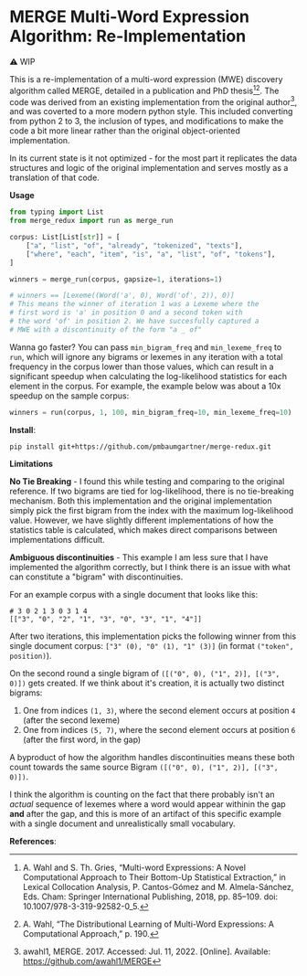 # MERGE Multi-Word Expression Algorithm: Re-Implementation

⚠️ WIP

This is a re-implementation of a multi-word expression (MWE) discovery algorithm called MERGE, detailed in a publication and PhD thesis[^2][^3]. The code was derived from an existing implementation from the original author[^1], and was coverted to a more modern python style. This included converting from python 2 to 3, the inclusion of types, and modifications to make the code a bit more linear rather than the original object-oriented implementation.

In its current state is it not optimized - for the most part it replicates the data structures and logic of the original implementation and serves mostly as a translation of that code.

**Usage**

```python
from typing import List
from merge_redux import run as merge_run

corpus: List[List[str]] = [
    ["a", "list", "of", "already", "tokenized", "texts"],
    ["where", "each", "item", "is", "a", "list", "of", "tokens"],
]

winners = merge_run(corpus, gapsize=1, iterations=1)

# winners == [Lexeme((Word('a', 0), Word('of', 2)), 0)]
# This means the winner of iteration 1 was a Lexeme where the
# first word is 'a' in position 0 and a second token with
# the word 'of' in position 2. We have succesfully captured a
# MWE with a discontinuity of the form "a _ of"
```

Wanna go faster? You can pass `min_bigram_freq` and `min_lexeme_freq` to `run`, which will ignore any bigrams or lexemes in any iteration with a total frequency in the corpus lower than those values, which can result in a significant speedup when calculating the log-likelihood statistics for each element in the corpus. For example, the example below was about a 10x speedup on the sample corpus:

```python
winners = run(corpus, 1, 100, min_bigram_freq=10, min_lexeme_freq=10)
```

**Install**:

```
pip install git+https://github.com/pmbaumgartner/merge-redux.git 
```

**Limitations**

**No Tie Breaking** - I found this while testing and comparing to the original reference. If two bigrams are tied for log-likelihood, there is no tie-breaking mechanism. Both this implementation and the original implementation simply pick the first bigram from the index with the maximum log-likelihood value. However, we have slightly different implementations of how the statistics table is calculated, which makes direct comparisons between implementations difficult.

**Ambiguous discontinuities** - This example I am less sure that I have implemented the algorithm correctly, but I think there is an issue with what can constitute a "bigram" with discontinuities. 

For an example corpus with a single document that looks like this:

```
# 3 0 2 1 3 0 3 1 4
[["3", "0", "2", "1", "3", "0", "3", "1", "4"]]
```

After two iterations, this implementation picks the following winner from this single document corpus: `["3" (0), "0" (1), "1" (3)]` (in format `("token", position)`).

On the second round a single bigram of `([("0", 0), ("1", 2)], [("3", 0)])`  gets created. If we think about it's creation, it is actually two distinct bigrams:

1. One from indices `(1, 3)`, where the second element occurs at position `4` (after the second lexeme)
2. One from indices `(5, 7)`, where the second element occurs at position `6` (after the first word, in the gap)

A byproduct of how the algorithm handles discontinuities means these both count towards the same source Bigram `([("0", 0), ("1", 2)], [("3", 0)])`. 

I think the algorithm is counting on the fact that there probably isn't an _actual_ sequence of lexemes where a word would appear withinin the gap **and** after the gap, and this is more of an artifact of this specific example with a single document and unrealistically small vocabulary.

**References**:

[^1]: awahl1, MERGE. 2017. Accessed: Jul. 11, 2022. [Online]. Available: https://github.com/awahl1/MERGE

[^2]: A. Wahl and S. Th. Gries, “Multi-word Expressions: A Novel Computational Approach to Their Bottom-Up Statistical Extraction,” in Lexical Collocation Analysis, P. Cantos-Gómez and M. Almela-Sánchez, Eds. Cham: Springer International Publishing, 2018, pp. 85–109. doi: 10.1007/978-3-319-92582-0_5.

[^3]: A. Wahl, “The Distributional Learning of Multi-Word Expressions: A Computational Approach,” p. 190.
